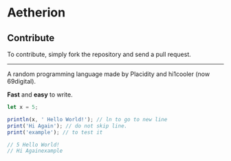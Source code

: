 # Aetherion
## Contribute
To contribute, simply fork the repository and send a pull request.
<hr>
A random programming language made by Placidity and hi1cooler (now 69digital).

**Fast** and **easy** to write.
```js
let x = 5;

println(x, ' Hello World!'); // ln to go to new line
print('Hi Again'); // do not skip line.
print('example'); // to test it

// 5 Hello World!
// Hi Againexample
```
